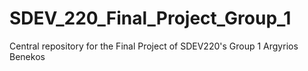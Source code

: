 # SDEV_220_Final_Project_Group_1
Central repository for the Final Project of SDEV220's Group 1
Argyrios Benekos
